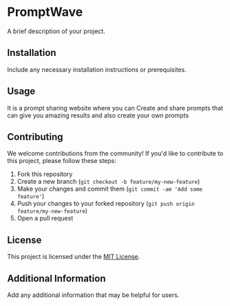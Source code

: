 # PromptWave

A brief description of your project.

## Installation

Include any necessary installation instructions or prerequisites.

## Usage

It is a prompt sharing website where you can Create and share prompts that can
give you amazing results and also create your own prompts

## Contributing

We welcome contributions from the community! If you'd like to contribute to this project, please follow these steps:

1. Fork this repository
2. Create a new branch (`git checkout -b feature/my-new-feature`)
3. Make your changes and commit them (`git commit -am 'Add some feature'`)
4. Push your changes to your forked repository (`git push origin feature/my-new-feature`)
5. Open a pull request

## License

This project is licensed under the [MIT License](https://opensource.org/licenses/MIT).

## Additional Information

Add any additional information that may be helpful for users.
